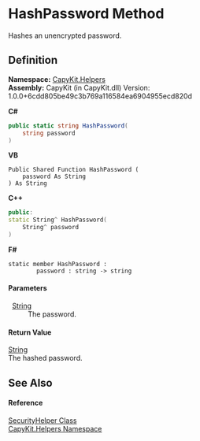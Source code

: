 # HashPassword Method


Hashes an unencrypted password.



## Definition
**Namespace:** <a href="N_CapyKit_Helpers">CapyKit.Helpers</a>  
**Assembly:** CapyKit (in CapyKit.dll) Version: 1.0.0+6cdd805be49c3b769a116584ea6904955ecd820d

**C#**
``` C#
public static string HashPassword(
	string password
)
```
**VB**
``` VB
Public Shared Function HashPassword ( 
	password As String
) As String
```
**C++**
``` C++
public:
static String^ HashPassword(
	String^ password
)
```
**F#**
``` F#
static member HashPassword : 
        password : string -> string 
```



#### Parameters
<dl><dt>  <a href="https://learn.microsoft.com/dotnet/api/system.string" target="_blank" rel="noopener noreferrer">String</a></dt><dd>The password.</dd></dl>

#### Return Value
<a href="https://learn.microsoft.com/dotnet/api/system.string" target="_blank" rel="noopener noreferrer">String</a>  
The hashed password.

## See Also


#### Reference
<a href="T_CapyKit_Helpers_SecurityHelper">SecurityHelper Class</a>  
<a href="N_CapyKit_Helpers">CapyKit.Helpers Namespace</a>  
